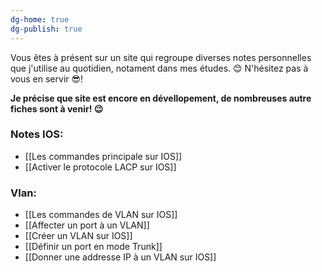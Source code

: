 ```yaml
---
dg-home: true
dg-publish: true
---
```


Vous êtes à présent sur un site qui regroupe diverses notes personnelles que j'utilise au quotidien, notament dans mes études. 😊
N'hésitez pas à vous en servir 😎! 

**Je précise que site est encore en dévellopement, de nombreuses autre fiches sont à venir! 😉**

### Notes IOS: 

- [[Les commandes principale sur IOS]]
- [[Activer le protocole LACP sur IOS]]

### Vlan:
- [[Les commandes de VLAN sur IOS]]
- [[Affecter un port à un VLAN]]
- [[Créer un VLAN sur IOS]]
- [[Définir un port en mode Trunk]]
- [[Donner une addresse IP à un VLAN sur IOS]]
